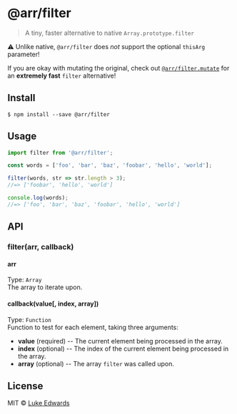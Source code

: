 # @arr/filter

> A tiny, faster alternative to native `Array.prototype.filter`

:warning: Unlike native, `@arr/filter` does _not_ support the optional `thisArg` parameter!

If you are okay with mutating the original, check out [`@arr/filter.mutate`](/packages/filter.mutate) for an **extremely fast** `filter` alternative!

## Install

```
$ npm install --save @arr/filter
```

## Usage

```js
import filter from '@arr/filter';

const words = ['foo', 'bar', 'baz', 'foobar', 'hello', 'world'];

filter(words, str => str.length > 3);
//=> ['foobar', 'hello', 'world']

console.log(words);
//=> ['foo', 'bar', 'baz', 'foobar', 'hello', 'world']
```

## API

### filter(arr, callback)

#### arr
Type: `Array`<br>
The array to iterate upon.

#### callback(value[, index, array])
Type: `Function`<br>
Function to test for each element, taking three arguments:

* **value** (required) -- The current element being processed in the array.
* **index** (optional) -- The index of the current element being processed in the array.
* **array** (optional) -- The array `filter` was called upon.


## License

MIT © [Luke Edwards](http://lukeed.com)
